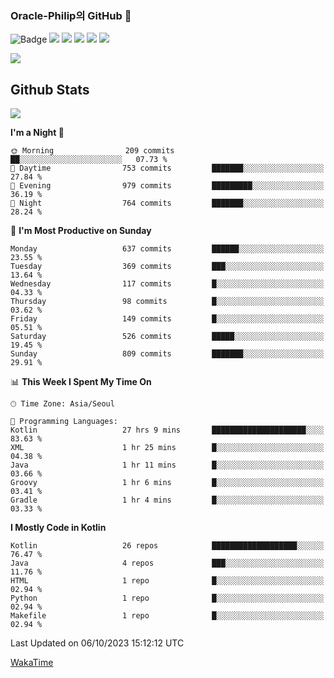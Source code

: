 ### Oracle-Philip의 GitHub 👋

![Badge](http://img.shields.io/badge/-Java-black?style=flat-square)
<img src="https://img.shields.io/badge/ -Kotlin-black?style=flat-square&logo=Kotlin&logoColor=#7F52FF"/></a>
<img src="https://img.shields.io/badge/ -Dart-black?style=flat-square&logo=Dart&logoColor=#0175C2"/></a>
<img src="https://img.shields.io/badge/ -Android-black?style=flat-square&logo=Android&logoColor=#3DDC84"/></a>
<img src="https://img.shields.io/badge/ -Flutter-black?style=flat-square&logo=Flutter&logoColor=#02569B"/></a>
<img src="https://img.shields.io/badge/ -Firebase-black?style=flat-square&logo=Firebase&logoColor=#FFCA28"/></a>

<img src="https://img.shields.io/badge/ -BLE-black?style=flat-square&logo=Bluetooth&logoColor=#0082FC"/></a>

<!--
<img src="https://img.shields.io/badge/ -STM32F103-black?style=flat-square&logo=STMicroelectronics&logoColor=#03234B"/></a>
<img src="https://img.shields.io/badge/ -Qt-black?style=flat-square&logo=Qt&logoColor=#41CD52"/></a>
-->

<!--
![Badge](http://img.shields.io/badge/-Java-black?style=flat-square)
![Badge](http://img.shields.io/badge/-Koltin-black?style=flat-square)
![Badge](http://img.shields.io/badge/-Dart-black?style=flat-square)
![Badge](http://img.shields.io/badge/-Android-black?style=flat-square)
![Badge](http://img.shields.io/badge/-Flutter-black?style=flat-square)
![Badge](http://img.shields.io/badge/-Firebase-black?style=flat-square)
-->

## Github Stats  
<div align="left"><img src="https://github-readme-stats.vercel.app/api?username=Oracle-Philip&show_icons=true&count_private=true&hide_border=true" align="center" /></div>


<!--START_SECTION:waka-->
**I'm a Night 🦉** 

```text
🌞 Morning                209 commits         ██░░░░░░░░░░░░░░░░░░░░░░░   07.73 % 
🌆 Daytime                753 commits         ███████░░░░░░░░░░░░░░░░░░   27.84 % 
🌃 Evening                979 commits         █████████░░░░░░░░░░░░░░░░   36.19 % 
🌙 Night                  764 commits         ███████░░░░░░░░░░░░░░░░░░   28.24 % 
```
📅 **I'm Most Productive on Sunday** 

```text
Monday                   637 commits         ██████░░░░░░░░░░░░░░░░░░░   23.55 % 
Tuesday                  369 commits         ███░░░░░░░░░░░░░░░░░░░░░░   13.64 % 
Wednesday                117 commits         █░░░░░░░░░░░░░░░░░░░░░░░░   04.33 % 
Thursday                 98 commits          █░░░░░░░░░░░░░░░░░░░░░░░░   03.62 % 
Friday                   149 commits         █░░░░░░░░░░░░░░░░░░░░░░░░   05.51 % 
Saturday                 526 commits         █████░░░░░░░░░░░░░░░░░░░░   19.45 % 
Sunday                   809 commits         ███████░░░░░░░░░░░░░░░░░░   29.91 % 
```


📊 **This Week I Spent My Time On** 

```text
🕑︎ Time Zone: Asia/Seoul

💬 Programming Languages: 
Kotlin                   27 hrs 9 mins       █████████████████████░░░░   83.63 % 
XML                      1 hr 25 mins        █░░░░░░░░░░░░░░░░░░░░░░░░   04.38 % 
Java                     1 hr 11 mins        █░░░░░░░░░░░░░░░░░░░░░░░░   03.66 % 
Groovy                   1 hr 6 mins         █░░░░░░░░░░░░░░░░░░░░░░░░   03.41 % 
Gradle                   1 hr 4 mins         █░░░░░░░░░░░░░░░░░░░░░░░░   03.33 % 
```

**I Mostly Code in Kotlin** 

```text
Kotlin                   26 repos            ███████████████████░░░░░░   76.47 % 
Java                     4 repos             ███░░░░░░░░░░░░░░░░░░░░░░   11.76 % 
HTML                     1 repo              █░░░░░░░░░░░░░░░░░░░░░░░░   02.94 % 
Python                   1 repo              █░░░░░░░░░░░░░░░░░░░░░░░░   02.94 % 
Makefile                 1 repo              █░░░░░░░░░░░░░░░░░░░░░░░░   02.94 % 
```




 Last Updated on 06/10/2023 15:12:12 UTC
<!--END_SECTION:waka-->


<!--
**Oracle-Philip/Oracle-Philip** is a ✨ _special_ ✨ repository because its `README.md` (this file) appears on your GitHub profile.

Here are some ideas to get you started:

- 🔭 I’m currently working on ...
- 🌱 I’m currently learning ...
- 👯 I’m looking to collaborate on ...
- 🤔 I’m looking for help with ...
- 💬 Ask me about ...
- 📫 How to reach me: ...
- 😄 Pronouns: ...
- ⚡ Fun fact: ...
-->


[WakaTime](https://wakatime.com/dashboard)
